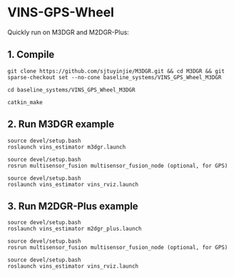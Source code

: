 # VINS-GPS-Wheel
Quickly run on M3DGR and M2DGR-Plus:

## 1. Compile
```
git clone https://github.com/sjtuyinjie/M3DGR.git && cd M3DGR && git sparse-checkout set --no-cone baseline_systems/VINS_GPS_Wheel_M3DGR

cd baseline_systems/VINS_GPS_Wheel_M3DGR

catkin_make
```
## 2. Run M3DGR example
```
source devel/setup.bash
roslaunch vins_estimator m3dgr.launch

source devel/setup.bash
rosrun multisensor_fusion multisensor_fusion_node (optional, for GPS)

source devel/setup.bash
roslaunch vins_estimator vins_rviz.launch
```
## 3. Run M2DGR-Plus example
```
source devel/setup.bash
roslaunch vins_estimator m2dgr_plus.launch

source devel/setup.bash 
rosrun multisensor_fusion multisensor_fusion_node (optional, for GPS)

source devel/setup.bash
roslaunch vins_estimator vins_rviz.launch

```
